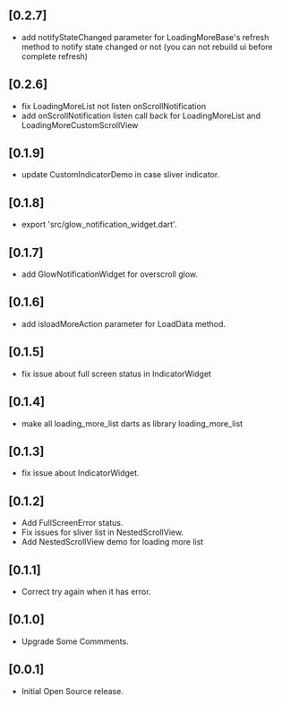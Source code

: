 ## [0.2.7]

* add notifyStateChanged parameter for LoadingMoreBase's refresh method to notify state changed or not
  (you can not rebuild ui before complete refresh)

## [0.2.6]

* fix LoadingMoreList not listen onScrollNotification
* add onScrollNotification listen call back for LoadingMoreList and LoadingMoreCustomScrollView

## [0.1.9]

* update CustomIndicatorDemo in case sliver indicator.

## [0.1.8]

* export 'src/glow_notification_widget.dart'.

## [0.1.7]

* add GlowNotificationWidget for overscroll glow.

## [0.1.6]

* add isloadMoreAction parameter for LoadData method.

## [0.1.5]

* fix issue about full screen status in IndicatorWidget

## [0.1.4]

* make all loading_more_list darts as library loading_more_list

## [0.1.3]

* fix issue about IndicatorWidget.

## [0.1.2]

* Add FullScreenError status.
* Fix issues for sliver list in NestedScrollView.
* Add NestedScrollView demo for loading more list

## [0.1.1]

* Correct try again when it has error.

## [0.1.0]

* Upgrade Some Commments.

## [0.0.1]

* Initial Open Source release.


